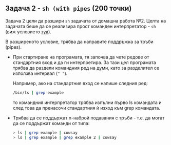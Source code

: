 ## Задача 2 - `sh (with pipes` (200 точки)

Задача 2 цели да разшири `sh` задачата от домашна работа №2. Целта на задачата беше
да се реализира прост команден интерпретатор - `sh` (виж условието
[тук](https://github.com/angel-penchev/os-tues-2023-2024/blob/main/homework/01/README.md#%D0%B7%D0%B0%D0%B4%D0%B0%D1%87%D0%B0-4---sh)).

В разширеното условие, трябва да направите поддръжка за тръби (pipes).

- При стартиране на програмата, тя започва да чете редове от стандартния вход и
  да ги интерпретира. За тази цел програмата трябва да раздели командния ред на
  думи, като за разделител се използва интервал (`" "`).

  Например, ако на стандартния вход се напише следния ред:

  ```bash
  /bin/ls | grep example
  ```

  то командния интерпретатор трябва изпълни първо ls командата и след това да пренасочи
  стандартния ѝ изход към grep командата.

- Трябва да се поддържат n-наброй подавания с тръби - т.е. да могат да се поддържат
  команди от типа:

  ```bash
  > ls | grep example | cowsay
  > ls | grep example | grep example 2 | cowsay
  ```
